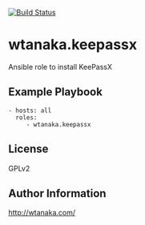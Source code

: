 [![Build
Status](https://travis-ci.org/wtanaka/ansible-role-keepassx.svg?branch=master)](https://travis-ci.org/wtanaka/ansible-role-keepassx)

wtanaka.keepassx
================

Ansible role to install KeePassX

Example Playbook
----------------

    - hosts: all
      roles:
         - wtanaka.keepassx

License
-------

GPLv2

Author Information
------------------

http://wtanaka.com/
